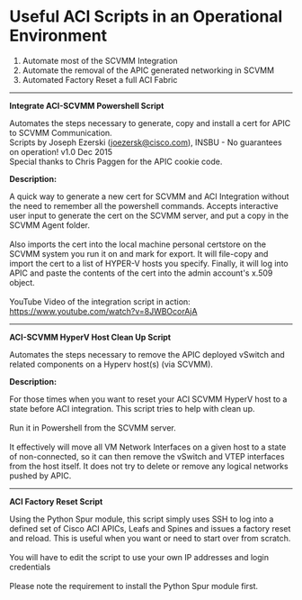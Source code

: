 # Useful ACI Scripts in an Operational Environment
1.  Automate most of the SCVMM Integration
2.  Automate the removal of the APIC generated networking in SCVMM
3.  Automated Factory Reset a full ACI Fabric
<HR>
<B>Integrate ACI-SCVMM Powershell Script</B>

Automates the steps necessary to generate, copy and install a cert for APIC to SCVMM Communication.
<BR>
Scripts by Joseph Ezerski (joezersk@cisco.com), INSBU - No guarantees on operation! v1.0 Dec 2015
<BR>
Special thanks to Chris Paggen for the APIC cookie code.

<B>Description:</B>

A quick way to generate a new cert for SCVMM and ACI Integration without the need to remember all the powershell commands. 
Accepts interactive user input to generate the cert on the SCVMM server, and put a copy in the SCVMM Agent folder.  
<BR>
Also imports the cert into the local machine personal certstore on the SCVMM system you run it on and mark for export.
It will file-copy and import the cert to a list of HYPER-V hosts you specify.
Finally, it will log into APIC and paste the contents of the cert into the admin account's x.509 object.
<BR><BR>
YouTube Video of the integration script in action:  https://www.youtube.com/watch?v=8JWBOcorAjA


<HR>
<B>ACI-SCVMM HyperV Host Clean Up Script</B>

Automates the steps necessary to remove the APIC deployed vSwitch and related components on a Hyperv host(s) (via SCVMM).
<BR>

<B>Description:</B>

For those times when you want to reset your ACI SCVMM HyperV host to a state before ACI integration.  This script tries to help with clean up.  
<BR>
Run it in Powershell from the SCVMM server.  
<BR>
It effectively will move all VM Network Interfaces on a given host to a state of non-connected, so it can then remove the vSwitch and VTEP interfaces from the host itself.  It does not try to delete or remove any logical networks pushed by APIC.

<HR>
<B>ACI Factory Reset Script</B>

Using the Python Spur module, this script simply uses SSH to log into a defined set of Cisco ACI APICs, Leafs and Spines and issues a factory reset and reload.  This is useful when you want or need to start over from scratch.
<BR><BR>
You will have to edit the script to use your own IP addresses and login credentials
<BR><BR>
Please note the requirement to install the Python Spur module first.
